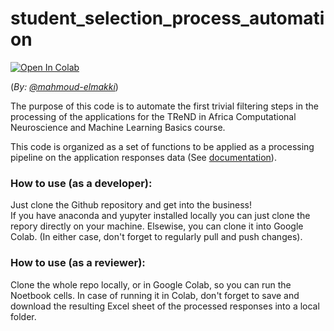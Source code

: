# student_selection_process_automation

<a target="_blank" href="https://colab.research.google.com/github/trendinafrica/student_selection_process_automation/blob/main/main.ipynb">
  <img src="https://colab.research.google.com/assets/colab-badge.svg" alt="Open In Colab"/>
</a>

(*By: [@mahmoud-elmakki](https://github.com/mahmoud-elmakki)*)

The purpose of this code is to automate the first trivial filtering steps in the processing of the applications for the TReND in Africa Computational Neuroscience and Machine Learning Basics course.

This code is organized as a set of functions to be applied as a processing pipeline on the application responses data (See [documentation](https://docs.google.com/document/d/1n4pMEOgMuenuFpN6zXQtZlpYFXwPat2P4-SzZaN8mFg/edit?usp=drivesdk)).

### **How to use (as a developer):**
Just clone the Github repository and get into the business!\
If you have anaconda and yupyter installed locally you can just clone the repory directly on your machine. Elsewise, you can clone it into Google Colab.
(In either case, don't forget to regularly pull and push changes).

### **How to use (as a reviewer):**
Clone the whole repo locally, or in Google Colab, so you can run the Noetbook cells. In case of running it in Colab, don't forget to save and download the resulting Excel sheet of the processed responses into a local folder.
